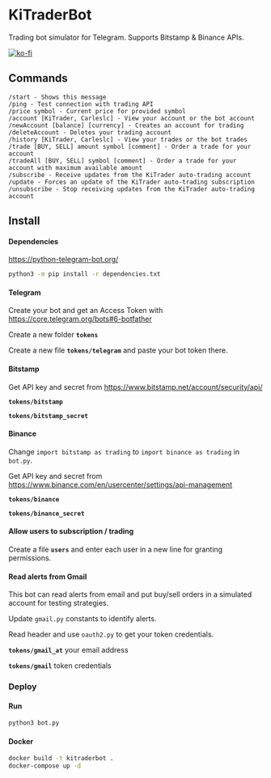 # KiTraderBot
Trading bot simulator for Telegram. Supports Bitstamp & Binance APIs.

[![ko-fi](https://www.ko-fi.com/img/githubbutton_sm.svg)](https://ko-fi.com/carleslc)

## Commands

```
/start - Shows this message
/ping - Test connection with trading API
/price symbol - Current price for provided symbol
/account [KiTrader, Carleslc] - View your account or the bot account
/newAccount [balance] [currency] - Creates an account for trading
/deleteAccount - Deletes your trading account
/history [KiTrader, Carleslc] - View your trades or the bot trades
/trade [BUY, SELL] amount symbol [comment] - Order a trade for your account
/tradeAll [BUY, SELL] symbol [comment] - Order a trade for your account with maximum available amount
/subscribe - Receive updates from the KiTrader auto-trading account
/update - Forces an update of the KiTrader auto-trading subscription
/unsubscribe - Stop receiving updates from the KiTrader auto-trading account
```

## Install

#### Dependencies

https://python-telegram-bot.org/

```bash
python3 -m pip install -r dependencies.txt
```

#### Telegram

Create your bot and get an Access Token with https://core.telegram.org/bots#6-botfather

Create a new folder **`tokens`**

Create a new file **`tokens/telegram`** and paste your bot token there.

#### Bitstamp

Get API key and secret from https://www.bitstamp.net/account/security/api/

**`tokens/bitstamp`**

**`tokens/bitstamp_secret`**

#### Binance

Change `import bitstamp as trading` to `import binance as trading` in `bot.py`.

Get API key and secret from https://www.binance.com/en/usercenter/settings/api-management

**`tokens/binance`**

**`tokens/binance_secret`**

#### Allow users to subscription / trading

Create a file **`users`** and enter each user in a new line for granting permissions.

#### Read alerts from Gmail

This bot can read alerts from email and put buy/sell orders in a simulated account for testing strategies.

Update `gmail.py` constants to identify alerts.

Read header and use `oauth2.py` to get your token credentials.

**`tokens/gmail_at`** your email address

**`tokens/gmail`** token credentials

### Deploy

#### Run

```bash
python3 bot.py
```

#### Docker

```bash
docker build -t kitraderbot .
docker-compose up -d
```
